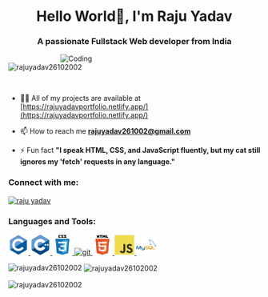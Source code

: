 <h1 align="center">Hello World👋, I'm Raju Yadav</h1>
<h3 align="center">A passionate Fullstack Web developer from India</h3>
<img align="right" alt="Coding" width="400" src="https://cdn.dribbble.com/users/1162077/screenshots/3848914/programmer.gif">



<p align="left"> <img src="https://komarev.com/ghpvc/?username=rajuyadav26102002&label=Profile%20views&color=0e75b6&style=flat" alt="rajuyadav26102002" /> </p>

<p align="left"> <a href="https://twitter.com/" target="blank"><img src="https://img.shields.io/twitter/follow/?logo=twitter&style=for-the-badge" alt="" /></a> </p>


- 👨‍💻 All of my projects are available at [https://rajuyadavportfolio.netlify.app/](https://rajuyadavportfolio.netlify.app/)

- 📫 How to reach me **rajuyadav261002@gmail.com**

- ⚡ Fun fact **"I speak HTML, CSS, and JavaScript fluently, but my cat still ignores my 'fetch' requests in any language."**

<h3 align="left">Connect with me:</h3>
<p align="left">
<a href="https://linkedin.com/in/raju yadav" target="blank"><img align="center" src="https://raw.githubusercontent.com/rahuldkjain/github-profile-readme-generator/master/src/images/icons/Social/linked-in-alt.svg" alt="raju yadav" height="30" width="40" /></a>
</p>

<h3 align="left">Languages and Tools:</h3>
<p align="left">  <a href="https://www.cprogramming.com/" target="_blank" rel="noreferrer"> <img src="https://raw.githubusercontent.com/devicons/devicon/master/icons/c/c-original.svg" alt="c" width="40" height="40"/> </a> <a href="https://www.w3schools.com/cpp/" target="_blank" rel="noreferrer"> <img src="https://raw.githubusercontent.com/devicons/devicon/master/icons/cplusplus/cplusplus-original.svg" alt="cplusplus" width="40" height="40"/> </a> <a href="https://www.w3schools.com/css/" target="_blank" rel="noreferrer"> <img src="https://raw.githubusercontent.com/devicons/devicon/master/icons/css3/css3-original-wordmark.svg" alt="css3" width="40" height="40"/> </a> <a href="https://git-scm.com/" target="_blank" rel="noreferrer"> <img src="https://www.vectorlogo.zone/logos/git-scm/git-scm-icon.svg" alt="git" width="40" height="40"/> </a> <a href="https://www.w3.org/html/" target="_blank" rel="noreferrer"> <img src="https://raw.githubusercontent.com/devicons/devicon/master/icons/html5/html5-original-wordmark.svg" alt="html5" width="40" height="40"/> </a> <a href="https://developer.mozilla.org/en-US/docs/Web/JavaScript" target="_blank" rel="noreferrer"> <img src="https://raw.githubusercontent.com/devicons/devicon/master/icons/javascript/javascript-original.svg" alt="javascript" width="40" height="40"/> </a> <a href="https://www.mysql.com/" target="_blank" rel="noreferrer"> <img src="https://raw.githubusercontent.com/devicons/devicon/master/icons/mysql/mysql-original-wordmark.svg" alt="mysql" width="40" height="40"/> </a>  </p>

<p><img align="left" src="https://github-readme-stats.vercel.app/api/top-langs?username=rajuyadav26102002&show_icons=true&locale=en&layout=compact" alt="rajuyadav26102002" /></p>

<p>&nbsp;<img align="center" src="https://github-readme-stats.vercel.app/api?username=rajuyadav26102002&show_icons=true&locale=en" alt="rajuyadav26102002" /></p>

<p><img align="center" src="https://github-readme-streak-stats.herokuapp.com/?user=rajuyadav26102002&" alt="rajuyadav26102002" /></p>
